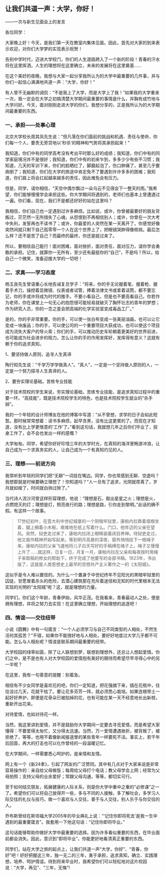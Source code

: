 ## 让我们共道一声：大学，你好！

——一次与新生见面会上的发言

各位同学：

大家晚上好！今天，是我们第一天在教室内集体见面。因此，首先对大家的到来表示欢迎，对你们大学梦的实现表示祝贺！

告别中学时代，迈进大学校门，你们的人生道路跨入了一个新的阶段！青春的汗水将在这里挥洒，人生的理想将在这里确立，未来的发展将在这里奠基……

在这个美好的夜晚，我想与大家一起分享我所认为的大学中最重要的几件事，并与你们一起信心满满地共道一声：“大学，你好！”

有人曾不无幽默的调侃：“不是我上了大学，而是大学上了我！”如果我的大学重来一次，我一定会在大学之初搞清楚大学期间最重要的事情是什么，并胸有成竹地与大学问好。今天，面对刚刚走进大学的你们，我想分享的，正是我所认为的大学期间最重要的东西。
 
### 一、承担——处事心理
 
北京大学校长周其凤先生说：“但凡落在你们面前的挑战和机遇、责任与使命，你们每一个人，要责无旁贷地以‘秒杀’的精神和气势将其承担起来！”

我知道，你们中有的同学高考没有考出平时那么好的成绩；我知道，你们中有的同学家庭境况并不是很好；我知道，你们中有的初来乍到，多多少少有些不习惯；我知道，几天的军训下来，你们的脸晒红了，脚磨起泡了，伤口肿痛了，甚至几乎要病倒了；我知道，你们在大学的旅途中肯定免不了要遇到许许多多的困难；我知道，你们肩上将会扛起越来越多的责任，因此难免会有压力。

但是，同学，请你相信，“天空中偶尔飘过一朵乌云不见得会下一整天的雨。”我希望，你们能够慢慢学会承担这些。你大学期间将遇到的，老师们也基本上曾遭遇过一遍。你们看，现在，我们不是都还好好的站在这里吗？

我相信，你们自己也一定遇到过许多麻烦。比如说，或许，你曾被最要好的朋友背叛过，茫茫然一无所措失了心魂，从怨恨到不再相信别人；或许，你曾在一次大考中失利，发誓再也不读书了；或许，你最爱的人突然在某一天离开了，你感觉好像突然间就只剩下自己孤零零一个人在这个世界上了，把眼镜哭肿得像核桃。最后怎么样？还不是苦了自己？而最终的最终，你还是挺过来了。

所以，要相信自己能行！面对困难，面对挫折，面对责任，面对压力，请你学会勇敢的承担。记住，就算你一无所有，至少还有最挺你的“自己”，不是吗？所以，给自己一个微笑，准备迎接大学的一切吧！
 
### 二、求真——学习态度
 
杨玉良先生曾语重心长地告诫复旦学子：“将来，你的手无论握着笔、握着枪、握着手术刀，操控着显微镜、仪表或者试管，捧着法律文书或拿着话筒，都不要忘记，你的手或许将成为时代的推手。不要小看自己，但是也不要高看自己。你若作为老师，你在课堂上一句无心的抱怨很可能轻易就破灭了胸怀壮志的青年的梦想；作为研究人员，你的一念之差会把高端的化学实验室变成毒品工厂。”

是的，你的手非常重要。你的手，可以使一张白布变成一张美丽油画，也可以让它变成一块废品；你的手，可以使公司的一个重要项目大获成功，也可以使这个项目成为流失大客户的导火索；你们的手，可以推动历史车轮朝着更美好的世界前进，也可能成为社会进步的阻力。怎么让你的手的作用发挥好，发挥得有意义？这就有赖于你的追求真知。

1、要坚持做人原则，追寻人生真谛

陶行知先生说：“千学万学学做真人”。“真人”，一定是一个坚持做人原则的人，一定是一个努力探寻人生真谛的人。

2、要夯实理论基础，苦练专业技能

对于技术院校的学生来说，夯实理论基础，苦练专业技能，是追求真知过程中的重要一环。“高技能”，既是技术院校学生的特色，也是技术院校学生就业的“杀手锏”。

我的一个年轻的设计师博友在他的博客中写道：“从不曾想，求学的日子会如此短暂。那时候常常想着：读书多麻烦，起早贪黑，没有比这更累的了。而现在才知道，没有比上学更惬意的‘工作’了。”看到这句话，我就想几年之后你们毕业了，投身工作了，会不会也发出一样的感慨？

大学匆匆。同学，希望你好好珍惜三年的大学时光，在真知的海洋里畅游冲浪，让自己成为一个求真务实的人，让自己成为一个有真知灼见的人。
 
### 三、理想——前进方向
 
我常听到年轻的同学们把“无聊”一词挂在嘴边。同学，你也常感到无聊、空虚吗？我想那就是时候要确立理想了！你知道吗？“人一旦有了追求，光阴就荏苒了，岁月就如梭了，时间就白驹过隙了。”

当代诗人流沙河曾这样形容理想，他说：“理想是石，敲出星星之火；理想是火，点燃熄灭的灯；理想是灯，照亮夜行的路；理想是路，引你走到黎明。”此话的确不假。有这样一个故事。

> 17世纪初叶，在意大利中世纪城堡的一个阴暗牢狱里，康帕内拉靠着墙根坐着，腿上搁着小木板，艰难地在纸上写着什么。门口，他年迈的父亲在望风。突然，狱吏走过来了，康帕内拉闭上眼睛装着闭目养神。待狱吏走过，他又振作精神开始写起来。等到明月高悬的深夜，窗外悄悄挂下一根绳子来，康帕内拉的父亲飞速地将儿子白天写好的手稿缚在绳子上，绳子又慢慢上升了……就这样，日复一日，月复一月，康帕内拉在父亲和每夜按时用绳子来取稿的修女的帮助下，终于完成了他要写的全部书稿。1623年，书出版了，这就是人类思想史上最早的空想共产主义著作之一的《太阳城》。

这似乎是令人难以置信的。为什么一个置身于中世纪终年不见阳光的黑暗牢狱里的囚徒，甘愿冒着杀头的危险，去潜心建筑那在充斥着迷信和无知的时代里根本无法实现的光明的“太阳城”呢？这，就是理想的力量。

同学们，你们这个年龄，青春伊始，风华正茂。在我看来，青春最动人之处，便是拥有理想，并将之努力去实现！在这里确立理想，开始理想的追逐吧！
 
### 四、情谊——交往纽带
 
小说《圆舞》中有一句箴言：“一个人必须学习与自己不同类型的人相处，不然生活何其孤苦？”不错，如果你不能很好地与人相处，要好好地度过大学几乎都不可能。怎么与人相处呢？情谊是联系期间最重要的纽带。

大学校园的绿草如茵，除了让人联想到梦，联想到理想外，还总让人想起爱情。你们之中，是不是也有人对大学校园的爱情抱有美好的期待而希望尽早寻得心中的另一半呢？

在这里，我有一句善意的提醒：别着急。

相信有不少女同学是喜欢花的吧，你们一定知道，把花强摘下来，插在花瓶中，往往没过几天，花就干枯了。要让花多芬芳一阵，就必须悉心栽培。如果连根带土一起好好养护，即便是花骨朵已被掐掉的花，也有可能在某一天不经意地长出新枝，重新开出花来。

对待爱情，也如对待花一样。
    
当然，我这里讲到爱情，并不是鼓励你大学期间一定要去寻觅爱情，而是希望大家懂得：不要爱得太匆忙，又分得太迅速。当然，万一爱情遭遇挫折，被背叛了，被拒绝了，等等，也用不着像新闻报道里的某些青年一样要死不活。事实上，若干年后回首，再大的打击也可以化作曾经的一段温暖记忆。
    
在大学期间，一样需要悉心呵护的，是亲情和友情。

网上有一个《新24孝》，引起了网友的广泛赞同。其中有几点对于大家来说是非常容易操作的：亲自给父母做饭；每周给父母打个电话；教父母学会上网；经常为父母拍照；支持父母的业余爱好；常跟父母沟通，等等，都切实可行。

至于如何结交朋友，拓展健康的人际关系，则是你大学中重中之重的“必修课”之一了。希望你们可以将自己放得开一些，多与不同的人接触，多了解社会，多学习人际交往的礼仪与技巧，做一个喜欢与人交往，善于与人交往，别人乐于与你交往的人。
 
乔布斯曾经在斯坦福大学2005年的毕业典礼上说：“‘记住你即将死去’是我一生中遇到的最重要箴言”。我套用一下他这句话：“记住你即将毕业。”

这句话能够帮助你做好大学中最重要的选择。因为许多看似重要的东西，在毕业面前都会消失。因此，意识到“即将毕业”，你能更好地看清真正重要的东西。

同学们，站在大学之旅的起点上，让我们共道一声“大学，你好”、“青春，你好”吧！好好把握这三年，独一无二的三年，勇于承担，追求真知，确立、实践理想，培养、呵护情谊。待到将来毕业时，我希望你们可以轻松地对这片校园说：“大学，再见”、“三年，无悔”!